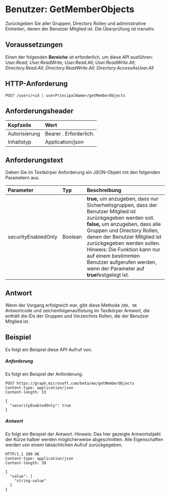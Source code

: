 # <a name="user-getmemberobjects"></a>Benutzer: GetMemberObjects
Zurückgeben Sie aller Gruppen, Directory Rollen und administrative Einheiten, denen der Benutzer Mitglied ist. Die Überprüfung ist transitiv.

## <a name="prerequisites"></a>Voraussetzungen
Einen der folgenden **Bereiche** ist erforderlich, um diese API ausführen: *User.Read; User.ReadWrite; User.Read.All; User.ReadWrite.All; Directory.Read.All; Directory.ReadWrite.All; Directory.AccessAsUser.All*
## <a name="http-request"></a>HTTP-Anforderung
<!-- { "blockType": "ignored" } -->
```http
POST /users/<id | userPrincipalName>/getMemberObjects
```
## <a name="request-headers"></a>Anforderungsheader
| Kopfzeile       | Wert |
|:---------------|:--------|
| Autorisierung  | Bearer <token>. Erforderlich.  |
| Inhaltstyp  | Application/json  |

## <a name="request-body"></a>Anforderungstext
Geben Sie im Textkörper Anforderung ein JSON-Objekt mit den folgenden Parametern aus.

| Parameter    | Typ   |Beschreibung|
|:---------------|:--------|:----------|
|securityEnabledOnly|Boolean|**true,** um anzugeben, dass nur Sicherheitsgruppen, dass der Benutzer Mitglied ist zurückgegeben werden soll. **false,** um anzugeben, dass alle Gruppen und Directory Rollen, denen der Benutzer Mitglied ist zurückgegeben werden sollen. Hinweis: Die Funktion kann nur auf einem bestimmten Benutzer aufgerufen werden, wenn der Parameter auf **true**festgelegt ist.|

## <a name="response"></a>Antwort
Wenn der Vorgang erfolgreich war, gibt diese Methode `200, OK` Antwortcode und zeichenfolgenauflistung im Textkörper Antwort, die enthält die IDs der Gruppen und Verzeichnis Rollen, die der Benutzer Mitglied ist.

## <a name="example"></a>Beispiel
Es folgt ein Beispiel diese API-Aufruf von.
##### <a name="request"></a>Anforderung
Es folgt ein Beispiel der Anforderung.
<!-- {
  "blockType": "request",
  "name": "user_getmemberobjects"
}-->
```http
POST https://graph.microsoft.com/beta/me/getMemberObjects
Content-type: application/json
Content-length: 33

{
  "securityEnabledOnly": true
}
```

##### <a name="response"></a>Antwort
Es folgt ein Beispiel der Antwort. Hinweis: Das hier gezeigte Antwortobjekt der Kürze halber werden möglicherweise abgeschnitten. Alle Eigenschaften werden von einem tatsächlichen Aufruf zurückgegeben.
<!-- {
  "blockType": "response",
  "truncated": true,
  "@odata.type": "string",
  "isCollection": true
} -->
```http
HTTP/1.1 200 OK
Content-type: application/json
Content-length: 39

{
  "value": [
    "string-value"
  ]
}
```

<!-- uuid: 8fcb5dbc-d5aa-4681-8e31-b001d5168d79
2015-10-25 14:57:30 UTC -->
<!-- {
  "type": "#page.annotation",
  "description": "user: getMemberObjects",
  "keywords": "",
  "section": "documentation",
  "tocPath": ""
}-->
